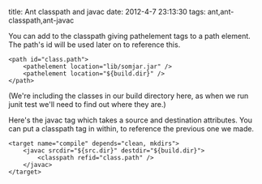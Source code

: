 title: Ant classpath and javac
date: 2012-4-7 23:13:30
tags: ant,ant-classpath,ant-javac

You can add to the classpath giving pathelement tags to a path element. The path's id will be used later on to reference this.

	<path id="class.path">
		<pathelement location="lib/somjar.jar" />
		<pathelement location="${build.dir}" />		
	</path>

(We're including the classes in our build directory here, as when we run junit test we'll need to find out where they are.)

Here's the javac tag which takes a source and destination attributes. You can put a classpath tag in within, to reference the previous one we made.

	<target name="compile" depends="clean, mkdirs">
		<javac srcdir="${src.dir}" destdir="${build.dir}">
			<classpath refid="class.path" />
		</javac>
	</target>
